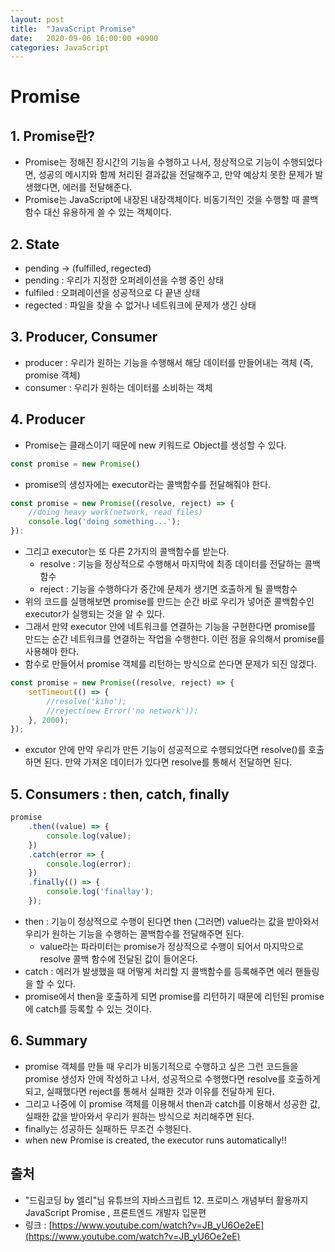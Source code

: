```yaml
---
layout: post
title:  "JavaScript Promise"
date:   2020-09-06 16:00:00 +0900
categories: JavaScript
---
```


# Promise

## 1. Promise란?

- Promise는 정해진 장시간의 기능을 수행하고 나서, 정상적으로 기능이 수행되었다면, 성공의 메시지와 함께 처리된 결과값을 전달해주고, 만약 예상치 못한 문제가 발생했다면, 에러를 전달해준다.
- Promise는 JavaScript에 내장된 내장객체이다. 비동기적인 것을 수행할 때 콜백 함수 대신 유용하게 쓸 수 있는 객체이다.

## 2. State

- pending → (fulfilled, regected)
- pending : 우리가 지정한 오퍼레이션을 수행 중인 상태
- fulfiled :  오펴레이션을 성공적으로 다 끝낸 상태
- regected : 파일을 찾을 수 없거나 네트워크에 문제가 생긴 상태

## 3. Producer, Consumer

- producer : 우리가 원하는 기능을 수행해서 해당 데이터를 만들어내는 객체 (즉, promise 객체)
- consumer : 우리가 원하는 데이터를 소비하는 객체

## 4. Producer

- Promise는 클래스이기 때문에 new 키워드로 Object를 생성할 수 있다.

```jsx
const promise = new Promise()
```

- promise의 생성자에는 executor라는 콜백함수를 전달해줘야 한다.

```jsx
const promise = new Promise((resolve, reject) => {
	//doing heavy work(network, read files)
	console.log('doing something...');
}):
```

- 그리고 executor는 또 다른 2가지의 콜백함수를 받는다.
    - resolve : 기능을 정상적으로 수행해서 마지막에 최종 데이터를 전달하는 콜백함수
    - reject : 기능을 수행하다가 중간에 문제가 생기면 호출하게 될 콜백함수
- 위의 코드를 실행해보면 promise를 만드는 순간 바로 우리가 넣어준 콜백함수인 executor가 실행되는 것을 알 수 있다.
- 그래서 만약 executor 안에 네트워크를 연결하는 기능을 구현한다면 promise를 만드는 순간 네트워크를 연결하는 작업을 수행한다. 이런 점을 유의해서 promise를 사용해야 한다.
- 함수로 만들어서 promise 객체를 리턴하는 방식으로 쓴다면 문제가 되진 않겠다.

```jsx
const promise = new Promise((resolve, reject) => {
	setTimeout(() => {
		//resolve('kiho');
		//reject(new Error('no network'));
	}, 2000);
});
```

- excutor 안에 만약 우리가 만든 기능이 성공적으로 수행되었다면 resolve()를 호출하면 된다. 만약 가져온 데이터가 있다면 resolve를 통해서 전달하면 된다.

## 5. Consumers : then, catch, finally

```jsx
promise
	.then((value) => {
		console.log(value);
	})
	.catch(error => {
		console.log(error);
	})
	.finally(() => {
		console.log('finallay');
	});
```

- then : 기능이 정상적으로 수행이 된다면 then (그러면) value라는 값을 받아와서 우리가 원하는 기능을 수행하는 콜백함수를 전달해주면 된다.
    - value라는 파라미터는 promise가 정상적으로 수행이 되어서 마지막으로 resolve 콜백 함수에 전달된 값이 들어온다.
- catch : 에러가 발생했을 때 어떻게 처리할 지 콜백함수를 등록해주면 에러 핸들링을 할 수 있다.
- promise에서 then을 호출하게 되면 promise를 리턴하기 때문에 리턴된 promise에 catch를 등록할 수 있는 것이다.

## 6. Summary

- promise 객체를 만들 때 우리가 비동기적으로 수행하고 싶은 그런 코드들을 promise 생성자 안에 작성하고 나서, 성공적으로 수행했다면 resolve를 호출하게 되고, 실패했다면 reject를 통해서 실패한 것과 이유를 전달하게 된다.
- 그리고 나중에 이 promise 객체를 이용해서 then과 catch를 이용해서 성공한 값, 실패한 값을 받아와서 우리가 원하는 방식으로 처리해주면 된다.
- finally는 성공하든 실패하든 무조건 수행된다.
- when new Promise is created, the executor runs automatically!!

## 출처

- "드림코딩 by 엘리"님 유튜브의 자바스크립트 12. 프로미스 개념부터 활용까지 JavaScript Promise , 프론트엔드 개발자 입문편
- 링크 : [https://www.youtube.com/watch?v=JB_yU6Oe2eE](https://www.youtube.com/watch?v=JB_yU6Oe2eE)